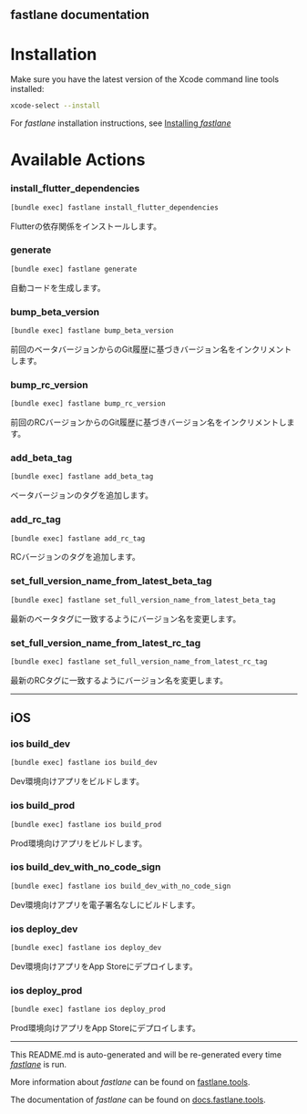 fastlane documentation
----

# Installation

Make sure you have the latest version of the Xcode command line tools installed:

```sh
xcode-select --install
```

For _fastlane_ installation instructions, see [Installing _fastlane_](https://docs.fastlane.tools/#installing-fastlane)

# Available Actions

### install_flutter_dependencies

```sh
[bundle exec] fastlane install_flutter_dependencies
```

Flutterの依存関係をインストールします。

### generate

```sh
[bundle exec] fastlane generate
```

自動コードを生成します。

### bump_beta_version

```sh
[bundle exec] fastlane bump_beta_version
```

前回のベータバージョンからのGit履歴に基づきバージョン名をインクリメントします。

### bump_rc_version

```sh
[bundle exec] fastlane bump_rc_version
```

前回のRCバージョンからのGit履歴に基づきバージョン名をインクリメントします。

### add_beta_tag

```sh
[bundle exec] fastlane add_beta_tag
```

ベータバージョンのタグを追加します。

### add_rc_tag

```sh
[bundle exec] fastlane add_rc_tag
```

RCバージョンのタグを追加します。

### set_full_version_name_from_latest_beta_tag

```sh
[bundle exec] fastlane set_full_version_name_from_latest_beta_tag
```

最新のベータタグに一致するようにバージョン名を変更します。

### set_full_version_name_from_latest_rc_tag

```sh
[bundle exec] fastlane set_full_version_name_from_latest_rc_tag
```

最新のRCタグに一致するようにバージョン名を変更します。

----


## iOS

### ios build_dev

```sh
[bundle exec] fastlane ios build_dev
```

Dev環境向けアプリをビルドします。

### ios build_prod

```sh
[bundle exec] fastlane ios build_prod
```

Prod環境向けアプリをビルドします。

### ios build_dev_with_no_code_sign

```sh
[bundle exec] fastlane ios build_dev_with_no_code_sign
```

Dev環境向けアプリを電子署名なしにビルドします。

### ios deploy_dev

```sh
[bundle exec] fastlane ios deploy_dev
```

Dev環境向けアプリをApp Storeにデプロイします。

### ios deploy_prod

```sh
[bundle exec] fastlane ios deploy_prod
```

Prod環境向けアプリをApp Storeにデプロイします。

----

This README.md is auto-generated and will be re-generated every time [_fastlane_](https://fastlane.tools) is run.

More information about _fastlane_ can be found on [fastlane.tools](https://fastlane.tools).

The documentation of _fastlane_ can be found on [docs.fastlane.tools](https://docs.fastlane.tools).
